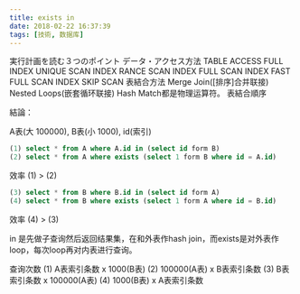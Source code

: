 ```yaml
---
title: exists in 
date: 2018-02-22 16:37:39
tags: [技術, 数据库]
---
```


実行計画を読む３つのポイント
データ・アクセス方法
TABLE ACCESS FULL
INDEX UNIQUE SCAN
INDEX RANCE SCAN
INDEX FULL SCAN
INDEX FAST FULL SCAN
INDEX SKIP SCAN
表結合方法
Merge Join([排序]合并联接)
Nested Loops(嵌套循环联接)
Hash Match都是物理运算符。
表結合順序


結論：

A表(大 100000), B表(小 1000), id(索引)
~~~SQL
(1) select * from A where A.id in (select id form B)
(2) select * from A where exists (select 1 form B where id = A.id)
~~~

效率 (1) > (2)

~~~SQL
(3) select * from B where B.id in (select id form A)
(4) select * from B where exists (select 1 form A where id = B.id)
~~~

效率 (4) > (3)

in 是先做子查询然后返回结果集，在和外表作hash join，而exists是对外表作loop，每次loop再对内表进行查询。

查询次数 
(1) A表索引条数 x 1000(B表)
(2) 100000(A表) x B表索引条数
(3) B表索引条数 x 100000(A表)
(4) 1000(B表) x A表索引条数




